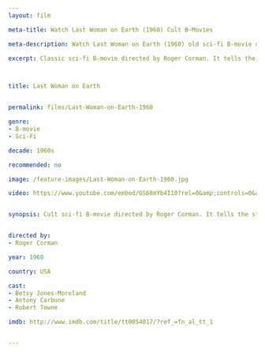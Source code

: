 ```yaml
---
layout: film

meta-title: Watch Last Woman on Earth (1960) Cult B-Movies

meta-description: Watch Last Woman on Earth (1960) old sci-fi B-movie directed by Roger Corman. Classic cult B-movies at La filmothèque.

excerpt: Classic sci-fi B-movie directed by Roger Corman. It tells the story of the only three survivors of a strange apocalypse which has wiped out all human life on earth.



title: Last Woman on Earth


permalink: films/Last-Woman-on-Earth-1960

genre:
- B-movie
- Sci-Fi

decade: 1960s

recommended: no

image: /feature-images/Last-Woman-on-Earth-1960.jpg

video: https://www.youtube.com/embed/GS68mYb4I10?rel=0&amp;controls=0&amp;showinfo=0


synopsis: Cult sci-fi B-movie directed by Roger Corman. It tells the story of the only three survivors of a strange apocalypse which has wiped out all human life on earth.


directed by:
- Roger Corman

year: 1960

country: USA

cast:
- Betsy Jones-Moreland
- Antony Carbone
- Robert Towne

imdb: http://www.imdb.com/title/tt0054017/?ref_=fn_al_tt_1


---
```

